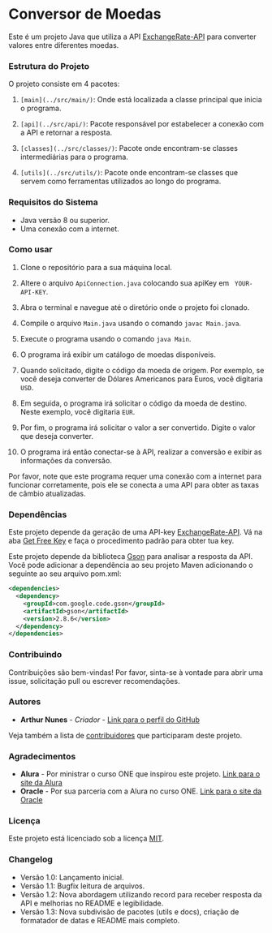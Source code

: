 # Conversor de Moedas

Este é um projeto Java que utiliza a API [ExchangeRate-API](https://v6.exchangerate-api.com) para converter valores entre diferentes moedas.

### Estrutura do Projeto

O projeto consiste em 4 pacotes:

1. `[main](../src/main/)`: Onde está localizada a classe principal que inicia o programa.

2. `[api](../src/api/)`: Pacote responsável por estabelecer a conexão com a API e retornar a resposta.

3. `[classes](../src/classes/)`: Pacote onde encontram-se classes intermediárias para o programa.

4. `[utils](../src/utils/)`: Pacote onde encontram-se classes que servem como ferramentas utilizados ao longo do programa.

### Requisitos do Sistema

- Java versão 8 ou superior.
- Uma conexão com a internet.

### Como usar

1. Clone o repositório para a sua máquina local.

2. Altere o arquivo `ApiConnection.java` colocando sua apiKey em ` YOUR-API-KEY`.

3. Abra o terminal e navegue até o diretório onde o projeto foi clonado.

4. Compile o arquivo `Main.java` usando o comando `javac Main.java`.

5. Execute o programa usando o comando `java Main`.

6. O programa irá exibir um catálogo de moedas disponíveis.

7. Quando solicitado, digite o código da moeda de origem. Por exemplo, se você deseja converter de Dólares Americanos para Euros, você digitaria `USD`.

8. Em seguida, o programa irá solicitar o código da moeda de destino. Neste exemplo, você digitaria `EUR`.

9. Por fim, o programa irá solicitar o valor a ser convertido. Digite o valor que deseja converter.

10. O programa irá então conectar-se à API, realizar a conversão e exibir as informações da conversão.

Por favor, note que este programa requer uma conexão com a internet para funcionar corretamente, pois ele se conecta a uma API para obter as taxas de câmbio atualizadas.

### Dependências

Este projeto depende da geração de uma API-key [ExchangeRate-API](https://v6.exchangerate-api.com). Vá na aba [Get Free Key](https://app.exchangerate-api.com/sign-up) e faça o procedimento padrão para obter tua key.

Este projeto depende da biblioteca [Gson](https://github.com/google/gson) para analisar a resposta da API. Você pode adicionar a dependência ao seu projeto Maven adicionando o seguinte ao seu arquivo pom.xml:

```xml
<dependencies>
  <dependency>
    <groupId>com.google.code.gson</groupId>
    <artifactId>gson</artifactId>
    <version>2.8.6</version>
  </dependency>
</dependencies>
```

### Contribuindo

Contribuições são bem-vindas! Por favor, sinta-se à vontade para abrir uma issue, solicitação pull ou escrever recomendações.

### Autores

- **Arthur Nunes** - _Criador_ - [Link para o perfil do GitHub](https://github.com/ApenasUmSonhador)

Veja também a lista de [contribuidores](contribuidores.md) que participaram deste projeto.

### Agradecimentos

- **Alura** - Por ministrar o curso ONE que inspirou este projeto. [Link para o site da Alura](https://www.alura.com.br)
- **Oracle** - Por sua parceria com a Alura no curso ONE. [Link para o site da Oracle](https://www.oracle.com)

### Licença

Este projeto está licenciado sob a licença [MIT](LICENSE).

### Changelog

- Versão 1.0: Lançamento inicial.
- Versão 1.1: Bugfix leitura de arquivos.
- Versão 1.2: Nova abordagem utilizando record para receber resposta da API e melhorias no README e legibilidade.
- Versão 1.3: Nova subdivisão de pacotes (utils e docs), criação de formatador de datas e README mais completo.
